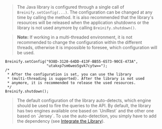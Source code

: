 <blockquote class="lang-specific java--native">
<p>The Java library is configured through a single call of <code class="prettyprint">Breinify.setConfig(...)</code>. 
The configuration can be changed at any time by calling the method. It is also recommended that the library's resources
will be released when the application shutdowns or the library is not used anymore by calling 
<code class="prettyprint">Breinify.shutdown()</code>.</p>
</blockquote>
 
<blockquote class="lang-specific java--native">
<p><b>Note:</b> If working in a multi-threaded environment, it is not recommended to change the configuration within 
the different threads, otherwise it is impossible to foresee, which configuration will be used.</p>
</blockquote>

>
```java--native
Breinify.setConfig("938D-3120-64DD-413F-BB55-6573-90CE-473A", 
                   "utakxp7sm6weo5gvk7cytw==");
/*
 * After the configuration is set, you can use the library 
 * (multi-threading is supported). After the library is not used
 * anymore, it is recommended to release the used resources.
 */
Breinify.shutdown();
```

<blockquote class="lang-specific java--native">
<p>The default configuration of the library auto-detects, which engine should be used to fire the queries to the 
API. By default, the library has two engines available one based on `UniRest` and the other one based on `Jersey`.
To use the auto-detection, you simply have to add the dependency (see <a href="#integrate-the-library">Integrate the Library</a>).</p>
</blockquote>